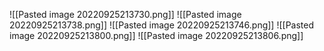![[Pasted image 20220925213730.png]]
![[Pasted image 20220925213738.png]]
![[Pasted image 20220925213746.png]]
![[Pasted image 20220925213800.png]]
![[Pasted image 20220925213806.png]]
